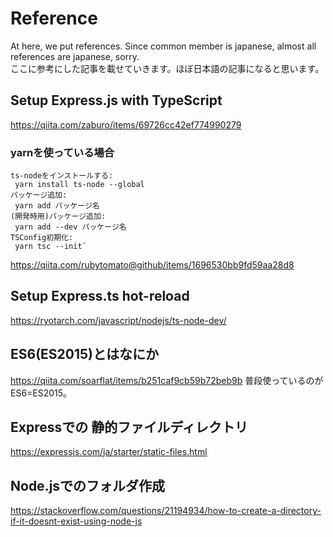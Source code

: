 # Reference
At here, we put references. Since common member is japanese, almost all references are japanese, sorry.  
ここに参考にした記事を載せていきます。ほぼ日本語の記事になると思います。

## Setup Express.js with TypeScript
https://qiita.com/zaburo/items/69726cc42ef774990279


### yarnを使っている場合
	ts-nodeをインストールする:
	 yarn install ts-node --global
	パッケージ追加:
	 yarn add パッケージ名
	(開発時用)パッケージ追加:
	 yarn add --dev パッケージ名
	TSConfig初期化:
	 yarn tsc --init`
https://qiita.com/rubytomato@github/items/1696530bb9fd59aa28d8

## Setup Express.ts hot-reload
https://ryotarch.com/javascript/nodejs/ts-node-dev/

## ES6(ES2015)とはなにか
https://qiita.com/soarflat/items/b251caf9cb59b72beb9b
普段使っているのがES6=ES2015。

## Expressでの 静的ファイルディレクトリ
https://expressjs.com/ja/starter/static-files.html

## Node.jsでのフォルダ作成
https://stackoverflow.com/questions/21194934/how-to-create-a-directory-if-it-doesnt-exist-using-node-js